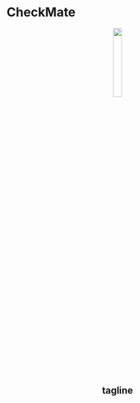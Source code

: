 # CheckMate
<p align="center">
<img src="https://github.com/ShubhamDeodhar/CheckMate/blob/master/image.jpg" width=20%/>


<h2 align="center">tagline</h2>

